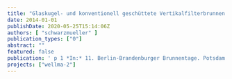 ```yaml
---
title: "Glaskugel- und konventionell geschüttete Vertikalfilterbrunnen: Betrieb und Regenerierung"
date: 2014-01-01
publishDate: 2020-05-25T15:14:06Z
authors: [ "schwarzmueller" ]
publication_types: ["0"]
abstract: ""
featured: false
publication: ' p 1 *In:* 11. Berlin-Brandenburger Brunnentage. Potsdam. 12.-13.05.'
projects: ["wellma-2"]
---
```


